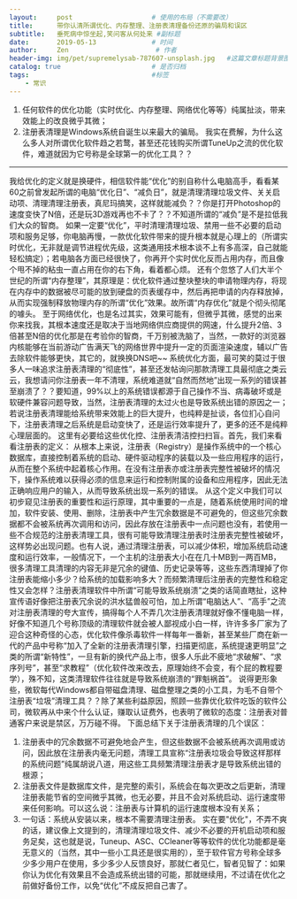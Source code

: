 ```yaml
---
layout:     post                    # 使用的布局（不需要改）
title:      带你认清所谓优化、内存整理、注册表清理备份还原的骗局和误区               # 标题
subtitle:   垂死病中惊坐起,笑问客从何处来 #副标题
date:       2019-05-13              # 时间
author:     Zen                      # 作者
header-img: img/pet/supremelysab-787607-unsplash.jpg   #这篇文章标题背景图片
catalog: true                       # 是否归档
tags:                               #标签
    - 常识
---
```


1. 任何软件的优化功能（实时优化、内存整理、网络优化等等）纯属扯淡，带来效能上的改良微乎其微；
2. 注册表清理是Windows系统自诞生以来最大的骗局。
我实在费解，为什么这么多人对所谓优化软件趋之若鹜，甚至还花钱购买所谓TuneUp之流的优化软件，难道就因为它号称是全球第一的优化工具？？
----
我给优化的定义就是换硬件，相信软件能“优化”的别自称什么电脑高手，看看某60之前曾发起所谓的电脑“优化日”、“减负日”，就是清理清理垃圾文件、关关启动项、清理清理注册表，真尼玛搞笑，这样就能减负？？你是打开Photoshop的速度变快了N倍，还是玩3D游戏再也不卡了？？不知道所谓的“减负”是不是拉低我们大众的智商。
如果一定要“优化”，平时清理清理垃圾、禁用一些不必要的启动项和服务足够，你电脑再慢，一款优化软件带来的提升根本就是心理上的（所谓实时优化，无非就是调节进程优先级，这类通用技术根本谈不上有多高深，自己就能轻松搞定）；若电脑各方面已经很快了，你再开个实时优化反而占用内存，而且像个甩不掉的粘虫一直占用在你的右下角，看着都心烦。
还有个忽悠了人们大半个世纪的所谓“内存整理”，其原理是：优化软件通过整块整块的申请物理内存，将现在内存中的数据被尽可能的放到硬盘的页表缓存中，然后再把申请的内存释放掉，从而实现强制释放物理内存的所谓“优化”效果。故所谓“内存优化”就是个彻头彻尾的噱头。
至于网络优化，也是名过其实，效果可能有，但微乎其微，感觉的出来你来找我，其根本速度还是取决于当地网络供应商提供的网速，什么提升2倍、3倍甚至N倍的优化那是在考验你的智商，千万别被洗脑了，当然，一款好的浏览器内核能够在当前游动广告满天飞的网络世界中提升一定的页面渲染速度，辅以广告去除软件能够更快，其它的，就换换DNS吧~~
系统优化方面，最可笑的莫过于很多人一味追求注册表清理的“彻底性”，甚至还发帖询问那款清理工具最彻底之类云云，我想请问你注册表一年不清理，系统难道就“自然而然地”出现一系列的错误甚至崩溃了？？要知道，99%以上的系统错误都源于自己操作不当、病毒破坏或是软硬件兼容问题导致，当然，注册表清理的太过火也是导致系统出错的原因之一；若说注册表清理能给系统带来效能上的巨大提升，也纯粹是扯谈，各位扪心自问下，注册表清理之后系统是启动变快了，还是运行效率提升了，更多的还不是纯粹心理层面的。
这里有必要给这些优化控、注册表清洁控扫扫盲。首先，我们来看看注册表的定义：
从根本上来说，注册表（Registry）是操作系统中的一个核心数据库，直接控制着系统的启动、硬件驱动程序的装载以及一些应用程序的运行，从而在整个系统中起着核心作用。在没有注册表亦或注册表完整性被破坏的情况下，操作系统难以获得必须的信息来运行和控制附属的设备和应用程序，因此无法正确响应用户的输入，从而导致系统出现一系列的错误。
从这个定义中我们可以初步窥见注册表的重要性和运行原理，其中重要的一点是，随着系统使用时间的增加，软件安装、使用、删除，注册表中产生冗余数据是不可避免的，但这些冗余数据都不会被系统再次调用和访问，因此存放在注册表中一点问题也没有，若使用一些不合规范的注册表清理工具，很有可能导致清理注册表时注册表完整性被破坏，这样势必出现问题。也有人说，通过清理注册表，可以减少体积，增加系统启动速度和运行效率，一般情况下，一个主机的注册表大小在在几十MB到一两百MB，很多清理工具清理的内容无非是冗余的键值、历史记录等等，这些东西清理掉了你注册表能缩小多少？给系统的加载影响多大？而频繁清理后注册表的完整性和稳定性又会怎样？注册表清理软件中所谓“可能导致系统崩溃”之类的话简直瞎扯，这种宣传语好像把注册表冗余说的洪水猛兽般可怕，加上所谓“电脑达人”、“高手”之流对注册表清理的夸大宣传，搞得每个人不弄几次注册表清理就好像不懂电脑一样，好像不知道几个号称顶级的清理软件就会被人鄙视成小白一样，许许多多厂家为了迎合这种奇怪的心态，优化软件像杀毒软件一样每年一番新，甚至某些厂商在新一代的产品中号称“加入了全新的注册表清理引擎，扫描更彻底，系统提速更明显”之类的所谓“新特性”，一旦有新的换代产品上市，很多人乐此不疲地“求破解”、“求序列号”，甚至“求教程”（优化软件改来改去，原理始终不会变，有个屁的教程要学），殊不知，这类清理软件往往就是导致系统崩溃的“罪魁祸首”。
说得更形象些，微软每代Windows都自带磁盘清理、磁盘整理之类的小工具，为毛不自带个注册表“垃圾”清理工具？？除了某些利益原因，照顾一些靠优化软件吃饭的软件公司，微软再从中来个什么认证，赚取认证费外，也表明了微软的态度：注册表对普通客户来说是禁区，万万碰不得。
下面总结下关于注册表清理的几个误区：
1. 注册表中的冗余数据不可避免地会产生，但这些数据不会被系统再次调用或访问，因此放在注册表内毫无问题，清理工具宣称“注册表垃圾会导致这样那样的系统问题”纯属胡说八道，用这些工具频繁清理注册表才是导致系统出错的根源；
2. 注册表文件是数据库文件，是完整的索引，系统会在每次更改之后更新，清理注册表能节省的空间微乎其微，也无必要，并且不会对系统启动、运行速度带来任何影响。可以这么说：注册表与计算机的运行速度根本没有关系；
3. 一句话：系统从安装以来，根本不需要清理注册表。
实在要"优化"，不弄不爽的话，建议像上文提到的，清理清理垃圾文件、减少不必要的开机启动项和服务足矣，这也就是说，Tuneup、ASC、CCleaner等等软件的优化功能都是毫无意义的（当然，其中一些小工具还是很实用的），至于软件官方号称全球多少多少用户在使用，多少多少人反馈良好，那就仁者见仁，智者见智了：如果你认为优化有效果且不会造成系统出错的可能，那就继续用，不过请在优化之前做好备份工作，以免“优化”不成反把自己害了。
